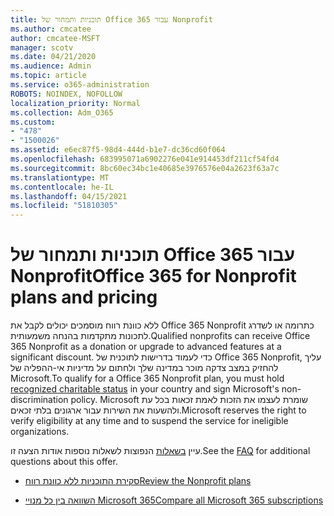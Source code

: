 ```yaml
---
title: תוכניות ותמחור של Office 365 עבור Nonprofit
ms.author: cmcatee
author: cmcatee-MSFT
manager: scotv
ms.date: 04/21/2020
ms.audience: Admin
ms.topic: article
ms.service: o365-administration
ROBOTS: NOINDEX, NOFOLLOW
localization_priority: Normal
ms.collection: Adm_O365
ms.custom:
- "478"
- "1500026"
ms.assetid: e6ec87f5-98d4-444d-b1e7-dc36cd60f064
ms.openlocfilehash: 683995071a6902276e041e914453df211cf54fd4
ms.sourcegitcommit: 8bc60ec34bc1e40685e3976576e04a2623f63a7c
ms.translationtype: MT
ms.contentlocale: he-IL
ms.lasthandoff: 04/15/2021
ms.locfileid: "51810305"
---
```

# <a name="office-365-for-nonprofit-plans-and-pricing"></a><span data-ttu-id="e6d83-102">תוכניות ותמחור של Office 365 עבור Nonprofit</span><span class="sxs-lookup"><span data-stu-id="e6d83-102">Office 365 for Nonprofit plans and pricing</span></span>

<span data-ttu-id="e6d83-103">ללא כוונת רווח מוסמכים יכולים לקבל את Office 365 Nonprofit כתרומה או לשדרג לתכונות מתקדמות בהנחה משמעותית.</span><span class="sxs-lookup"><span data-stu-id="e6d83-103">Qualified nonprofits can receive Office 365 Nonprofit as a donation or upgrade to advanced features at a significant discount.</span></span> <span data-ttu-id="e6d83-104">כדי לעמוד בדרישות לתוכנית של Office 365 [](https://go.microsoft.com/fwlink/p/?LinkID=330253) Nonprofit, עליך להחזיק במצב צדקה מוכר במדינה שלך ולחתום על מדיניות אי-ההפליה של Microsoft.</span><span class="sxs-lookup"><span data-stu-id="e6d83-104">To qualify for a Office 365 Nonprofit plan, you must hold [recognized charitable status](https://go.microsoft.com/fwlink/p/?LinkID=330253) in your country and sign Microsoft's non-discrimination policy.</span></span> <span data-ttu-id="e6d83-105">Microsoft שומרת לעצמו את הזכות לאמת זכאות בכל עת ולהשעות את השירות עבור ארגונים בלתי זכאים.</span><span class="sxs-lookup"><span data-stu-id="e6d83-105">Microsoft reserves the right to verify eligibility at any time and to suspend the service for ineligible organizations.</span></span>
  
<span data-ttu-id="e6d83-106">עיין [בשאלות](https://products.office.com/nonprofit/office-365-nonprofit) הנפוצות לשאלות נוספות אודות הצעה זו.</span><span class="sxs-lookup"><span data-stu-id="e6d83-106">See the [FAQ](https://products.office.com/nonprofit/office-365-nonprofit) for additional questions about this offer.</span></span>
  
- [<span data-ttu-id="e6d83-107">סקירת התוכניות ללא כוונת רווח</span><span class="sxs-lookup"><span data-stu-id="e6d83-107">Review the Nonprofit plans</span></span>](https://products.office.com/nonprofit/office-365-nonprofit-plans-and-pricing?tab=1)

- [<span data-ttu-id="e6d83-108">השוואה בין כל מנויי Microsoft 365</span><span class="sxs-lookup"><span data-stu-id="e6d83-108">Compare all Microsoft 365 subscriptions</span></span>](https://products.office.com/business/compare-more-office-365-for-business-plans)